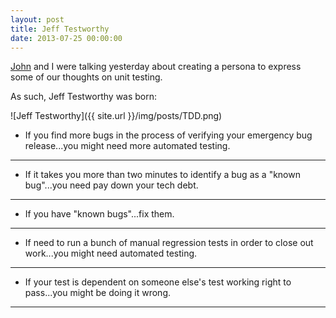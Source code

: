 ```yaml
---
layout: post
title: Jeff Testworthy
date: 2013-07-25 00:00:00
---
```


[John](https://johngrekso.wordpress.com/) and I were talking yesterday about creating a persona to express some of our thoughts on unit testing. 

As such, Jeff Testworthy was born:

![Jeff Testworthy]({{ site.url }}/img/posts/TDD.png)

* If you find more bugs in the process of verifying your emergency bug release...you might need more automated testing.
- - -
* If it takes you more than two minutes to identify a bug as a "known bug"...you need pay down your tech debt.
- - -
* If you have "known bugs"...fix them.
- - -
* If need to run a bunch of manual regression tests in order to close out work...you might need automated testing.
- - -
* If your test is dependent on someone else's test working right to pass...you might be doing it wrong.
- - -
